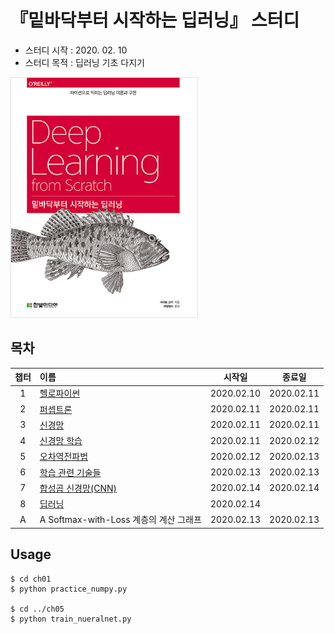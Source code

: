 # 『밑바닥부터 시작하는 딥러닝』 스터디
- 스터디 시작 : 2020. 02. 10
- 스터디 목적 : 딥러닝 기초 다지기

<img src="/dataset/book.jpg" width="300px" alt="book"></img><br/>


## 목차
|챕터|이름|시작일|종료일|
|:---:|:---|:---:|:---:|
|1|[헬로파이썬](https://github.com/HYEZ/deep-learning-from-scratch/tree/master/ch1)|2020.02.10|2020.02.11|
|2|[퍼셉트론](https://github.com/HYEZ/deep-learning-from-scratch/tree/master/ch2)|2020.02.11|2020.02.11|
|3|[신경망](https://github.com/HYEZ/deep-learning-from-scratch/tree/master/ch3)|2020.02.11|2020.02.11|
|4|[신경망 학습](https://github.com/HYEZ/deep-learning-from-scratch/tree/master/ch4)|2020.02.11|2020.02.12|
|5|[오차역전파법](https://github.com/HYEZ/deep-learning-from-scratch/tree/master/ch5)|2020.02.12|2020.02.13|
|6|[학습 관련 기술들](https://github.com/HYEZ/deep-learning-from-scratch/tree/master/ch6)|2020.02.13|2020.02.13|
|7|[합성곱 신경망(CNN)](https://github.com/HYEZ/deep-learning-from-scratch/tree/master/ch7)|2020.02.14|2020.02.14|
|8|[딥러닝](https://github.com/HYEZ/deep-learning-from-scratch/tree/master/ch8)|2020.02.14||
|A|A Softmax-with-Loss 계층의 계산 그래프|2020.02.13|2020.02.13|

## Usage
```
$ cd ch01
$ python practice_numpy.py

$ cd ../ch05
$ python train_nueralnet.py
```
